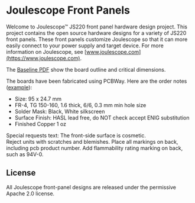 
# Joulescope Front Panels

Welcome to Joulescope™ JS220 front panel hardware design project.  This project 
contains the open source hardware designs for a variety of JS220 front
panels.  These front panels customize Joulescope so that it can more easily 
connect to your power supply and target device.
For more information on Joulescope, see 
[www.joulescope.com](https://www.joulescope.com).

The [Baseline PDF](eagle/fp_baseline/fp_baseline.pdf) show the board outline
and critical dimensions.

The boards have been fabricated using PCBWay. 
Here are the order notes ([example](pcbway_order.png)):

* Size: 95 x 24.7 mm
* FR-4, TG 150-160, 1.6 thick, 6/6, 0.3 mm min hole size
* Solder Mask: Black, White silkscreen
* Surface Finish: HASL lead free, do NOT check accept ENIG substitution
* Finished Copper 1 oz


Special requests text:
The front-side surface is cosmetic.  
Reject units with scratches and blemishes.
Place all markings on back, including pcb product number.
Add flammability rating marking on back, such as 94V-0.


## License

All Joulescope front-panel designs are released under the 
permissive Apache 2.0 license.


